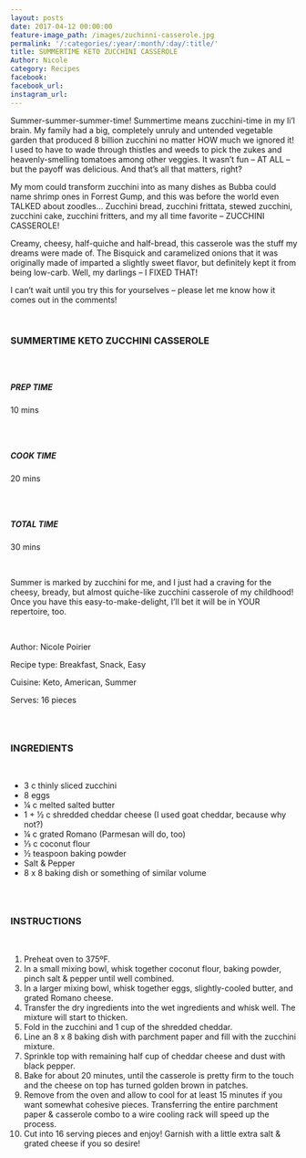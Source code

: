 ```yaml
---
layout: posts
date: 2017-04-12 00:00:00
feature-image_path: /images/zuchinni-casserole.jpg
permalink: '/:categories/:year/:month/:day/:title/'
title: SUMMERTIME KETO ZUCCHINI CASSEROLE
Author: Nicole
category: Recipes
facebook:
facebook_url:
instagram_url:
---
```


Summer-summer-summer-time! Summertime means zucchini-time in my li’l brain. My family had a big, completely unruly and untended vegetable garden that produced 8 billion zucchini no matter HOW much we ignored it! I used to have to wade through thistles and weeds to pick the zukes and heavenly-smelling tomatoes among other veggies. It wasn’t fun – AT ALL – but the payoff was delicious. And that’s all that matters, right?

My mom could transform zucchini into as many dishes as Bubba could name shrimp ones in Forrest Gump, and this was before the world even TALKED about zoodles… Zucchini bread, zucchini frittata, stewed zucchini, zucchini cake, zucchini fritters, and my all time favorite – ZUCCHINI CASSEROLE!

Creamy, cheesy, half-quiche and half-bread, this casserole was the stuff my dreams were made of. The Bisquick and caramelized onions that it was originally made of imparted a slightly sweet flavor, but definitely kept it from being low-carb. Well, my darlings – I FIXED THAT!

I can’t wait until you try this for yourselves – please let me know how it comes out in the comments!

&nbsp;

### SUMMERTIME KETO ZUCCHINI CASSEROLE

### &nbsp;

##### PREP TIME

10 mins

### &nbsp;

##### COOK TIME

20 mins

### &nbsp;

##### TOTAL TIME

30 mins

&nbsp;

Summer is marked by zucchini for me, and I just had a craving for the cheesy, bready, but almost quiche-like zucchini casserole of my childhood! Once you have this easy-to-make-delight, I’ll bet it will be in YOUR repertoire, too.

&nbsp;

Author: Nicole Poirier

Recipe type: Breakfast, Snack, Easy

Cuisine: Keto, American, Summer

Serves: 16 pieces

### &nbsp;

### INGREDIENTS

&nbsp;

* 3 c thinly sliced zucchini
* 8 eggs
* ¼ c melted salted butter
* 1 + ½ c shredded cheddar cheese (I used goat cheddar, because why not?)
* ¼ c grated Romano (Parmesan will do, too)
* ⅓ c coconut flour
* ½ teaspoon baking powder
* Salt & Pepper
* 8 x 8 baking dish or something of similar volume

### &nbsp;

### INSTRUCTIONS

&nbsp;

1. Preheat oven to 375&ordm;F.
2. In a small mixing bowl, whisk together coconut flour, baking powder, pinch salt & pepper until well combined.
3. In a larger mixing bowl, whisk together eggs, slightly-cooled butter, and grated Romano cheese.
4. Transfer the dry ingredients into the wet ingredients and whisk well. The mixture will start to thicken.
5. Fold in the zucchini and 1 cup of the shredded cheddar.
6. Line an 8 x 8 baking dish with parchment paper and fill with the zucchini mixture.
7. Sprinkle top with remaining half cup of cheddar cheese and dust with black pepper.
8. Bake for about 20 minutes, until the casserole is pretty firm to the touch and the cheese on top has turned golden brown in patches.
9. Remove from the oven and allow to cool for at least 15 minutes if you want somewhat cohesive pieces. Transferring the entire parchment paper & casserole combo to a wire cooling rack will speed up the process.
10. Cut into 16 serving pieces and enjoy! Garnish with a little extra salt & grated cheese if you so desire!